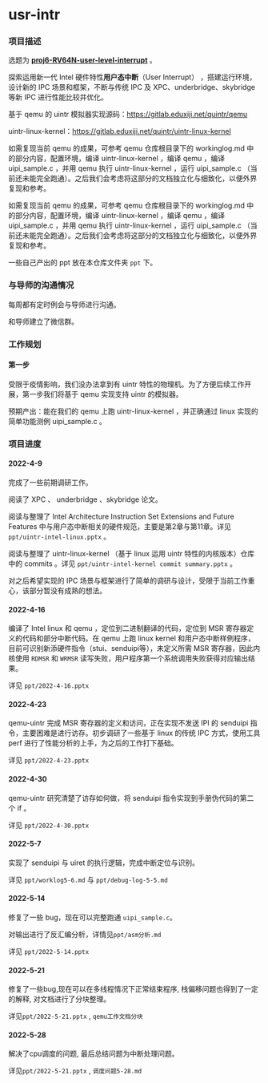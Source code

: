 # usr-intr

### 项目描述

选题为 **[proj6-RV64N-user-level-interrupt](https://github.com/oscomp/proj6-RV64N-user-level-interrupt)** 。

探索运用新一代 Intel 硬件特性**用户态中断**（User Interrupt） ，搭建运行环境，设计新的 IPC 场景和框架，不断与传统 IPC 及 XPC、underbridge、skybridge 等新 IPC 进行性能比较并优化。

基于 qemu 的 uintr 模拟器实现源码：https://gitlab.eduxiji.net/quintr/qemu

uintr-linux-kernel：https://gitlab.eduxiji.net/quintr/uintr-linux-kernel

如需复现当前 qemu 的成果，可参考 qemu 仓库根目录下的 workinglog.md 中的部分内容，配置环境，编译 uintr-linux-kernel ，编译 qemu ，编译 uipi_sample.c ，并用 qemu 执行 uintr-linux-kernel ，运行 uipi_sample.c （当前还未能完全跑通）。之后我们会考虑将这部分的文档独立化与细致化，以便外界复现和参考。

如需复现当前 qemu 的成果，可参考 qemu 仓库根目录下的 workinglog.md 中的部分内容，配置环境，编译 uintr-linux-kernel ，编译 qemu ，编译 uipi_sample.c ，并用 qemu 执行 uintr-linux-kernel ，运行 uipi_sample.c （当前还未能完全跑通）。之后我们会考虑将这部分的文档独立化与细致化，以便外界复现和参考。

一些自己产出的 ppt 放在本仓库文件夹 `ppt` 下。

### 与导师的沟通情况

每周都有定时例会与导师进行沟通。

和导师建立了微信群。
### 工作规划

#### 第一步

受限于疫情影响，我们没办法拿到有 uintr 特性的物理机。为了方便后续工作开展，第一步我们将基于 qemu 实现支持 uintr 的模拟器。

预期产出：能在我们的 qemu 上跑 uintr-linux-kernel ，并正确通过 linux 实现的简单功能测例 uipi_sample.c 。

### 项目进度

#### 2022-4-9

完成了一些前期调研工作。

阅读了 XPC 、 underbridge 、skybridge 论文。

阅读与整理了 Intel Architecture Instruction Set Extensions  and Future Features 中与用户态中断相关的硬件规范，主要是第2章与第11章。详见 `ppt/uintr-intel-linux.pptx` 。

阅读与整理了 uintr-linux-kernel （基于 linux 运用 uintr 特性的内核版本）仓库中的 commits 。详见 `ppt/uintr-intel-kernel commit summary.pptx` 。

对之后希望实现的 IPC 场景与框架进行了简单的调研与设计，受限于当前工作重心，该部分暂没有成熟的想法。

#### 2022-4-16

编译了 Intel linux 和 qemu ，定位到二进制翻译的代码，定位到 MSR 寄存器定义的代码和部分中断代码。在 qemu 上跑 linux kernel 和用户态中断样例程序，目前可识别新添硬件指令（stui、senduipi等），未定义所需 MSR 寄存器，因此内核使用 `RDMSR` 和 `WRMSR` 读写失败，用户程序第一个系统调用失败获得对应输出结果。

详见 `ppt/2022-4-16.pptx`

#### 2022-4-23

qemu-uintr 完成 MSR 寄存器的定义和访问，正在实现不发送 IPI 的 senduipi 指令，主要困难是进行访存。初步调研了一些基于 linux 的传统 IPC 方式，使用工具 perf 进行了性能分析的上手，为之后的工作打下基础。

详见 `ppt/2022-4-23.pptx`

#### 2022-4-30

qemu-uintr 研究清楚了访存如何做，将 senduipi 指令实现到手册伪代码的第二个 if 。

详见 `ppt/2022-4-30.pptx`

#### 2022-5-7

实现了 senduipi 与 uiret 的执行逻辑，完成中断定位与识别。

详见 `ppt/worklog5-6.md` 与 `ppt/debug-log-5-5.md`

#### 2022-5-14

修复了一些 bug，现在可以完整跑通 `uipi_sample.c`。

对输出进行了反汇编分析，详情见`ppt/asm分析.md`

详见 `ppt/2022-5-14.pptx`

#### 2022-5-21

修复了一些bug,现在可以在多线程情况下正常结束程序, 栈偏移问题也得到了一定的解释, 对文档进行了分块整理。

详见`ppt/2022-5-21.pptx` , `qemu工作文档分块`



#### 2022-5-28

解决了cpu调度的问题, 最后总结问题为中断处理问题。

详见`ppt/2022-5-21.pptx` , `调度问题5-28.md`
